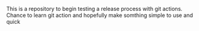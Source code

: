 This is a repository to begin testing a release process with git actions.  Chance to learn git action and hopefully make
somthing simple to use and quick
